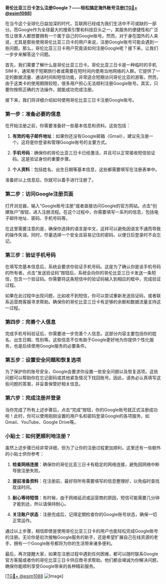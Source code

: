 **哥伦比亚三日卡怎么注册Google？——轻松搞定海外账号注册[[TG💪+ @esim1088](https://t.me/s/esim1088)]**

在当今这个全球化日益加深的时代，互联网已经成为我们生活中不可或缺的一部分。而Google作为全球最大的搜索引擎和科技巨头之一，其服务的便捷性和广泛性让很多人都想要拥有一个属于自己的Google账号。然而，对于身在国外的人来说，尤其是那些使用哥伦比亚三日卡的用户来说，注册Google账号可能会遇到一些问题。那么，哥伦比亚三日卡用户究竟该如何注册Google呢？接下来，让我们一步步来解答这个问题。

首先，我们需要了解什么是哥伦比亚三日卡。哥伦比亚三日卡是一种临时的手机SIM卡，通常用于短期旅行者或需要在短时间内使用当地网络的人群。它提供了一定的数据流量、通话时间和短信功能，非常适合短期访问哥伦比亚的游客。然而，由于这类卡的使用期限较短，很多用户担心无法顺利注册Google账号。其实，只要你按照正确的方法操作，就能成功完成注册。

接下来，我们将详细介绍如何使用哥伦比亚三日卡注册Google账号。

### 第一步：准备必要的信息

在开始注册之前，你需要准备好一些基本信息和资料。这些包括：

1. **有效的电子邮件地址**：如果你还没有Google邮箱（Gmail），建议先注册一个。这将是你登录和管理Google账号的主要方式。
   
2. **手机号码**：确保你的哥伦比亚三日卡已经激活，并且可以正常接收短信验证码。这是验证身份的重要步骤。

3. **个人资料**：包括姓名、出生日期等基本信息，这些都需要填写在注册表单中。

准备好以上信息后，你就可以着手进行注册了。

### 第二步：访问Google注册页面

打开浏览器，输入“Google账号注册”或者直接访问Google的官方网站。点击“创建账户”按钮，进入注册流程。在这个过程中，你需要填写一系列的信息，包括电子邮件地址、密码、手机号码等。

在这里需要注意的是，确保你选择的语言是中文，这样可以避免因语言不通而导致的操作失误。同时，尽量选择一个安全且容易记住的密码，以便日后登录时不会忘记。

### 第三步：验证手机号码

在填写完基本信息后，系统会要求你验证手机号码。这是为了确认你是该手机号码的所有者。点击“发送验证码”按钮后，系统会向你的哥伦比亚三日卡发送一条短信，包含一个验证码。你需要将这条短信中的验证码输入到相应的框中，完成验证过程。

如果在此过程中出现问题，比如收不到短信，你可以尝试重新发送验证码，或者联系运营商客服寻求帮助。确保你的哥伦比亚三日卡有足够的余额和数据流量支持这一过程。

### 第四步：完善个人信息

完成手机号码验证后，你需要进一步完善个人信息。这部分内容主要包括你的姓名、出生日期、性别等。这些信息不仅有助于Google更好地为你提供个性化服务，也是后续使用Google服务的必要条件。

### 第五步：设置安全问题和恢复选项

为了保护你的账号安全，Google会要求你设置一些安全问题以及恢复选项。这些问题可以帮助你在忘记密码或其他紧急情况下找回账号。因此，请务必认真填写这些问题的答案，并妥善保管好相关信息。

### 第六步：完成注册并登录

当你完成了所有上述步骤后，点击“完成”按钮，你的Google账号就正式注册成功啦！此时，你可以使用刚刚设置的用户名和密码登录Google的各项服务，如Gmail、YouTube、Google Drive等。

### 小贴士：如何更顺利地注册？

虽然上述步骤已经非常详细，但为了让你的注册过程更加顺利，这里还有一些额外的小贴士供你参考：

1. **检查网络连接**：确保你的哥伦比亚三日卡有稳定的网络连接，避免因网络中断导致注册失败。

2. **提前准备资料**：在注册前，最好将所有需要填写的信息整理好，以免临时查找耽误时间。

3. **耐心等待短信**：有时候，由于网络延迟或运营商的原因，短信可能需要几分钟才能到达，所以请保持耐心。

4. **关注账户状态**：注册完成后，记得定期检查你的Google账号状态，确保一切正常运作。

通过以上步骤，相信即使是使用哥伦比亚三日卡的用户也能轻松完成Google账号的注册。无论你是初次接触Google服务的新手，还是希望扩展自己在线资源的老手，拥有一个Google账号都将为你的生活带来诸多便利。

最后，再次提醒大家，如果在注册过程中遇到任何困难，都可以随时联系Google官方客服或者你的哥伦比亚三日卡供应商寻求帮助。他们都会竭诚为你解决问题，确保你能顺利享受Google带来的各种精彩服务。

[[TG💪+ @esim1088](https://t.me/s/esim1088) ![Image](https://i.postimg.cc/4NQfJmqS/Snipaste-2025-05-13-00-14-12.png)]